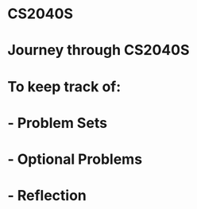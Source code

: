 # CS2040S

# Journey through CS2040S
#
# To keep track of:
#     - Problem Sets
#     - Optional Problems
#     - Reflection
